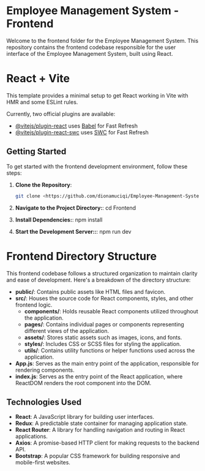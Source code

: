 # Employee Management System - Frontend

Welcome to the frontend folder for the Employee Management System. This repository contains the frontend codebase responsible for the user interface of the Employee Management System, built using React.


# React + Vite

This template provides a minimal setup to get React working in Vite with HMR and some ESLint rules.

Currently, two official plugins are available:

- [@vitejs/plugin-react](https://github.com/vitejs/vite-plugin-react/blob/main/packages/plugin-react/README.md) uses [Babel](https://babeljs.io/) for Fast Refresh
- [@vitejs/plugin-react-swc](https://github.com/vitejs/vite-plugin-react-swc) uses [SWC](https://swc.rs/) for Fast Refresh



## Getting Started

To get started with the frontend development environment, follow these steps:

1. **Clone the Repository**: 
   ```bash
   git clone <https://github.com/dionamuciqi/Employee-Management-System.git>

2. **Navigate to the Project Directory:**: 
    cd Frontend


3. **Install Dependencies:**: 
    npm install

4. **Start the Development Server::**: 
     npm run dev

# Frontend Directory Structure

This frontend codebase follows a structured organization to maintain clarity and ease of development. Here's a breakdown of the directory structure:

- **public/**: Contains public assets like HTML files and favicon.
- **src/**: Houses the source code for React components, styles, and other frontend logic.
  - **components/**: Holds reusable React components utilized throughout the application.
  - **pages/**: Contains individual pages or components representing different views of the application.
  - **assets/**: Stores static assets such as images, icons, and fonts.
  - **styles/**: Includes CSS or SCSS files for styling the application.
  - **utils/**: Contains utility functions or helper functions used across the application.
- **App.js**: Serves as the main entry point of the application, responsible for rendering components.
- **index.js**: Serves as the entry point of the React application, where ReactDOM renders the root component into the DOM.


## Technologies Used

- **React**: A JavaScript library for building user interfaces.
- **Redux**: A predictable state container for managing application state.
- **React Router**: A library for handling navigation and routing in React applications.
- **Axios**: A promise-based HTTP client for making requests to the backend API.
- **Bootstrap**: A popular CSS framework for building responsive and mobile-first websites.








